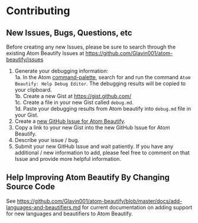 # Contributing

## New Issues, Bugs, Questions, etc

Before creating any new Issues, please be sure to search through the existing Atom Beautify Issues at https://github.com/Glavin001/atom-beautify/issues

1. Generate your debugging information:  
  1a. In the Atom [command-palette](https://atom.io/packages/command-palette), 
search for and run the command `Atom Beautify: Help Debug Editor`. 
The debugging results will be copied to your clipboard.  
  1b. Create a new Gist at https://gist.github.com/  
  1c. Create a file in your new Gist called `debug.md`.  
  1d. Paste your debugging results from Atom beautify into `debug.md` file in your Gist.  
2. Create a [new GitHub Issue for Atom Beautify](https://github.com/Glavin001/atom-beautify/issues/new).
3. Copy a link to your new Gist into the new GitHub Issue for Atom Beautify.
4. Describe your issue / bug.
5. Submit your new GitHub Issue and wait patiently. 
If you have any additional / new information to add, please feel free to comment on that Issue and provide more helpful information.

## Help Improving Atom Beautify By Changing Source Code

See https://github.com/Glavin001/atom-beautify/blob/master/docs/add-languages-and-beautifiers.md for current documentation on adding support for new languages and beautifiers to Atom Beautify.
